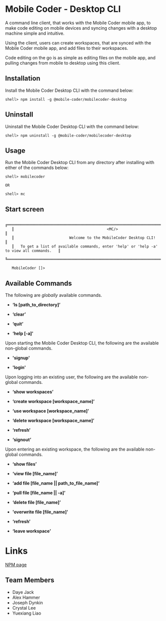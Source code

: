 # Mobile Coder - Desktop CLI
A command line client, that works with the Mobile Coder mobile app, to make code editing on mobile devices and syncing changes with a desktop machine 
simple and intuitive.

Using the client, users can create workspaces, that are synced with the Mobile Coder mobile app, and add files to their workspaces.

Code editing on the go is as simple as editing files on the mobile app, and pulling changes from mobile to desktop using this client.

## Installation

Install the Mobile Coder Desktop CLI with the command below:

```
shell> npm install -g @mobile-coder/mobilecoder-desktop 
```

## Uninstall

Uninstall the Mobile Coder Desktop CLI with the command below:

```
shell> npm uninstall -g @mobile-coder/mobilecoder-desktop
```

## Usage
Run the Mobile Coder Desktop CLI from any directory after installing with either of the commands below:
```
shell> mobilecoder

OR

shell> mc

```

## Start screen

```
   ╔══════════════════════════════════════════════════════════════════════════════════════════╗
   ║                                          <MC/>                                           ║
   ║                         Welcome to the MobileCoder Desktop CLI!                          ║
   ║   To get a list of available commands, enter 'help' or 'help -a' to view all commands.   ║
   ╚══════════════════════════════════════════════════════════════════════════════════════════╝

   MobileCoder []>
```

## Available Commands 
The following are *globally* available commands.
* **‘ls [path_to_directory]’**

* **‘clear’**

* **‘quit’**

* **‘help [-a]'**

Upon starting the Mobile Coder Desktop CLI, the following are the available non-global commands.
* **'signup'**

* **'login'**

Upon logging into an existing user, the following are the available non-global commands.
* **‘show workspaces’**

* **‘create workspace [workspace_name]’**

* **‘use workspace [workspace_name]’**

* **‘delete workspace [workspace_name]’**

* **‘refresh’**

* **‘signout’**

Upon entering an existing workspace, the following are the available non-global commands.

* **‘show files’**

* **‘view file [file_name]’**

* **‘add file [file_name || path_to_file_name]’**

* **‘pull file [file_name || -a]’**

* **‘delete file [file_name]’**

* **'overwrite file [file_name]'**

* **‘refresh’**

* **‘leave workspace’**

# Links
[NPM page](https://www.npmjs.com/package/@mobile-coder/mobilecoder-desktop)


## Team Members
* Daye Jack
* Alex Hammer
* Joseph Dynkin
* Crystal Lee
* Yuexiang Liao
